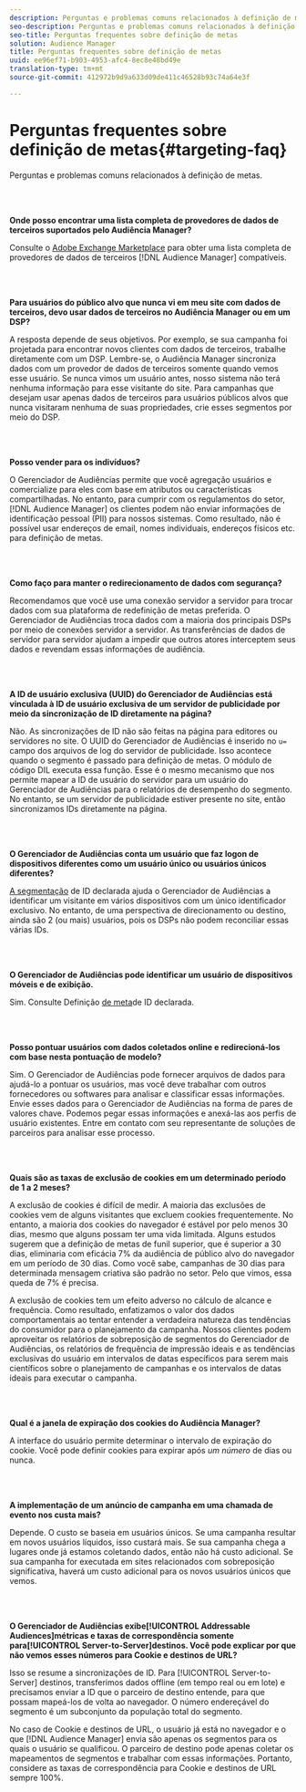 ```yaml
---
description: Perguntas e problemas comuns relacionados à definição de metas.
seo-description: Perguntas e problemas comuns relacionados à definição de metas.
seo-title: Perguntas frequentes sobre definição de metas
solution: Audience Manager
title: Perguntas frequentes sobre definição de metas
uuid: ee96ef71-b903-4953-afc4-8ec8e48bd49e
translation-type: tm+mt
source-git-commit: 412972b9d9a633d09de411c46528b93c74a64e3f

---
```



# Perguntas frequentes sobre definição de metas{#targeting-faq}

Perguntas e problemas comuns relacionados à definição de metas.

<br> 

<!-- 

faq_targeting.xml

 -->

**Onde posso encontrar uma lista completa de provedores de dados de terceiros suportados pelo Audiência Manager?**

Consulte o [Adobe Exchange Marketplace](https://exchange.adobe.com/experiencecloud.html) para obter uma lista completa de provedores de dados de terceiros [!DNL Audience Manager] compatíveis.

<br> 

**Para usuários do público alvo que nunca vi em meu site com dados de terceiros, devo usar dados de terceiros no Audiência Manager ou em um DSP?**

A resposta depende de seus objetivos. Por exemplo, se sua campanha foi projetada para encontrar novos clientes com dados de terceiros, trabalhe diretamente com um DSP. Lembre-se, o Audiência Manager sincroniza dados com um provedor de dados de terceiros somente quando vemos esse usuário. Se nunca vimos um usuário antes, nosso sistema não terá nenhuma informação para esse visitante do site. Para campanhas que desejam usar apenas dados de terceiros para usuários públicos alvos que nunca visitaram nenhuma de suas propriedades, crie esses segmentos por meio do DSP.

<br> 

**Posso vender para os indivíduos?**

O Gerenciador de Audiências permite que você agregação usuários e comercialize para eles com base em atributos ou características compartilhadas. No entanto, para cumprir com os regulamentos do setor, [!DNL Audience Manager] os clientes podem não enviar informações de identificação pessoal (PII) para nossos sistemas. Como resultado, não é possível usar endereços de email, nomes individuais, endereços físicos etc. para definição de metas.

<br> 

**Como faço para manter o redirecionamento de dados com segurança?**

Recomendamos que você use uma conexão servidor a servidor para trocar dados com sua plataforma de redefinição de metas preferida. O Gerenciador de Audiências troca dados com a maioria dos principais DSPs por meio de conexões servidor a servidor. As transferências de dados de servidor para servidor ajudam a impedir que outros atores interceptem seus dados e revendam essas informações de audiência.

<br> 

**A ID de usuário exclusiva (UUID) do Gerenciador de Audiências está vinculada à ID de usuário exclusiva de um servidor de publicidade por meio da sincronização de ID diretamente na página?**

Não. As sincronizações de ID não são feitas na página para editores ou servidores no site. O UUID do Gerenciador de Audiências é inserido no `u=` campo dos arquivos de log do servidor de publicidade. Isso acontece quando o segmento é passado para definição de metas. O módulo de código DIL executa essa função. Esse é o mesmo mecanismo que nos permite mapear a ID de usuário do servidor para um usuário do Gerenciador de Audiências para o relatórios de desempenho do segmento. No entanto, se um servidor de publicidade estiver presente no site, então sincronizamos IDs diretamente na página.

<br> 

**O Gerenciador de Audiências conta um usuário que faz logon de dispositivos diferentes como um usuário único ou usuários únicos diferentes?**

[A segmentação](../features/declared-ids.md#declared-id-targeting) de ID declarada ajuda o Gerenciador de Audiências a identificar um visitante em vários dispositivos com um único identificador exclusivo. No entanto, de uma perspectiva de direcionamento ou destino, ainda são 2 (ou mais) usuários, pois os DSPs não podem reconciliar essas várias IDs.

<br> 

**O Gerenciador de Audiências pode identificar um usuário de dispositivos móveis e de exibição.**

Sim. Consulte Definição [de meta](../features/declared-ids.md#declared-id-targeting)de ID declarada.

<br> 

**Posso pontuar usuários com dados coletados online e redirecioná-los com base nesta pontuação de modelo?**

Sim. O Gerenciador de Audiências pode fornecer arquivos de dados para ajudá-lo a pontuar os usuários, mas você deve trabalhar com outros fornecedores ou softwares para analisar e classificar essas informações. Envie esses dados para o Gerenciador de Audiências na forma de pares de valores chave. Podemos pegar essas informações e anexá-las aos perfis de usuário existentes. Entre em contato com seu representante de soluções de parceiros para analisar esse processo.

<br> 

**Quais são as taxas de exclusão de cookies em um determinado período de 1 a 2 meses?**

A exclusão de cookies é difícil de medir. A maioria das exclusões de cookies vem de alguns visitantes que excluem cookies frequentemente. No entanto, a maioria dos cookies do navegador é estável por pelo menos 30 dias, mesmo que alguns possam ter uma vida limitada. Alguns estudos sugerem que a definição de metas de funil superior, que é superior a 30 dias, eliminaria com eficácia 7% da audiência de público alvo do navegador em um período de 30 dias. Como você sabe, campanhas de 30 dias para determinada mensagem criativa são padrão no setor. Pelo que vimos, essa queda de 7% é precisa.

A exclusão de cookies tem um efeito adverso no cálculo de alcance e frequência. Como resultado, enfatizamos o valor dos dados comportamentais ao tentar entender a verdadeira natureza das tendências do consumidor para o planejamento da campanha. Nossos clientes podem aproveitar os relatórios de sobreposição de segmentos do Gerenciador de Audiências, os relatórios de frequência de impressão ideais e as tendências exclusivas do usuário em intervalos de datas específicos para serem mais científicos sobre o planejamento de campanhas e os intervalos de datas ideais para executar o campanha.

<br> 

**Qual é a janela de expiração dos cookies do Audiência Manager?**

A interface do usuário permite determinar o intervalo de expiração do cookie. Você pode definir cookies para expirar após *um número* de dias ou nunca.

<br> 

**A implementação de um anúncio de campanha em uma chamada de evento nos custa mais?**

Depende. O custo se baseia em usuários únicos. Se uma campanha resultar em novos usuários líquidos, isso custará mais. Se sua campanha chega a lugares onde já estamos coletando dados, então não há custo adicional. Se sua campanha for executada em sites relacionados com sobreposição significativa, haverá um custo adicional para os novos usuários únicos que vemos.

<br> 

**O Gerenciador de Audiências exibe[!UICONTROL Addressable Audiences]métricas e taxas de correspondência somente para[!UICONTROL Server-to-Server]destinos. Você pode explicar por que não vemos esses números para Cookie e destinos de URL?**

Isso se resume a sincronizações de ID. Para [!UICONTROL Server-to-Server] destinos, transferimos dados offline (em tempo real ou em lote) e precisamos enviar a ID que o parceiro de destino entende, para que possam mapeá-los de volta ao navegador. O número endereçável do segmento é um subconjunto da população total do segmento.

No caso de Cookie e destinos de URL, o usuário já está no navegador e o que [!DNL Audience Manager] envia são apenas os segmentos para os quais o usuário se qualificou. O parceiro de destino pode apenas coletar os mapeamentos de segmentos e trabalhar com essas informações. Portanto, considere as taxas de correspondência para Cookie e destinos de URL sempre 100%.
